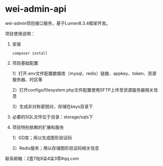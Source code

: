 # wei-admin-api

 wei-admin项目接口服务，基于Lumen8.3.4框架开发。 

项目使用说明：

1. 安装

   ```shell
   composer install
   ```

2. 项目基础配置

   1）打开.env文件配置数据库（mysql、redis）链接、appkey、token、资源服务器、时区等

   2）打开configs/filesystem.php文件配置使用SFTP上传至资源服务器相关信息

   3）生成非对称密钥对，存储在keys目录下

3. 必要的SQL文件位于目录：storage/sqls下

4. 项目特别依赖的扩展和服务

   1）GD库；用以生成图形验证码

   2）Redis服务；用以存储图形验证码相关信息

联系邮箱：2壹7陆9柒4柒3零#qq.com